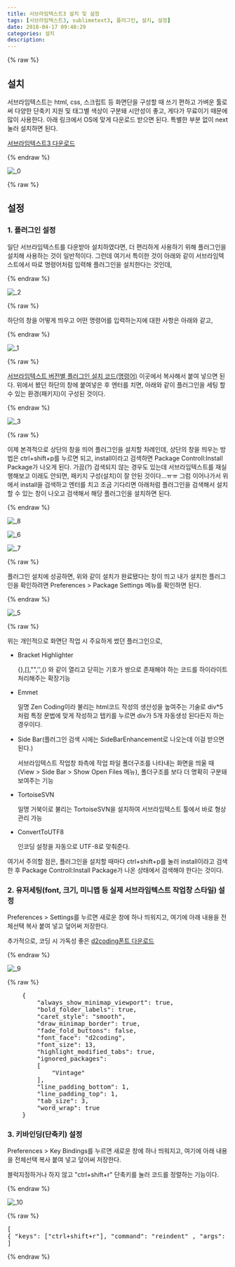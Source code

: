 ```yaml
---
title: 서브라임텍스트3 설치 및 설정
tags: [서브라임텍스트3, sublimetext3, 플러그인, 설치, 설정]
date: 2018-04-17 09:40:29
categories: 설치
description:
---
```

{% raw %}

<h2>설치</h2>
<p>서브라임텍스트는 html, css, 스크립트 등 화면단을 구성할 때 쓰기 편하고 가벼운 툴로써 다양한 단축키 지원 및 태그별 색상이 구분돼 시안성이 좋고, 게다가 무료이기 때문에 많이 사용한다. 아래 링크에서 OS에 맞게 다운로드 받으면 된다. 특별한 부분 없이 next 눌러 설치하면 된다.</p>
<p><a href="https://www.sublimetext.com/3" target="_blank">서브라임텍스트3 다운로드</a></p>
{% endraw %}

![_0](https://user-images.githubusercontent.com/34805973/38842714-756a00aa-4226-11e8-99e1-c275fb52fb22.PNG)


{% raw %}


<h2>설정</h2>
<h3>1. 플러그인 설정</h3>
<p>일단 서브라임텍스트를 다운받아 설치하였다면, 더 편리하게 사용하기 위해 플러그인을 설치해 사용하는 것이 일반적이다. 그런데 여기서 특이한 것이 아래와 같이 <span class="highlight">서브라임텍스트에서 따로 명령어처럼 입력해 플러그인을 설치</span>한다는 것인데,</p>
{% endraw %}

![_2](https://user-images.githubusercontent.com/34805973/38842612-f452dc3a-4225-11e8-883b-696623657244.PNG)

{% raw %}

<p>하단의 창을 어떻게 띄우고 어떤 명령어를 입력하는지에 대한 사항은 아래와 같고,</p>
{% endraw %}

![_1](https://user-images.githubusercontent.com/34805973/38842929-ad2e4fea-4227-11e8-9b9b-65f604330b46.PNG)

{% raw %}

<p><a href="https://packagecontrol.io/installation#st3" target="_blank">서브라임텍스트 버전별 플러그인 설치 코드(명령어)</a> 이곳에서 복사해서 붙여 넣으면 된다. 위에서 봤던 하단의 창에 붙여넣은 후 엔터를 치면, 아래와 같이 플러그인을 세팅 할 수 있는 환경(패키지)이 구성된 것이다.</p>
{% endraw %}

![_3](https://user-images.githubusercontent.com/34805973/38843008-103de5fa-4228-11e8-9659-19ee1d574ff4.PNG)


{% raw %}

<p>이제 본격적으로 상단의 창을 띄어 플러그인을 설치할 차례인데, 상단의 창을 띄우는 방법은 ctrl+shift+p를 누르면 되고, install이라고 검색하면 Package Controll:Install Package가 나오게 된다. 가끔(?) 검색되지 않는 경우도 있는데 서브라임텍스트를 재실행해보고 이래도 안되면, 패키지 구성(설치)이 잘 안된 것이다...ㅠㅠ 그럼 이어나가서 위에서 install을 검색하고 엔터를 치고 조금 기다리면 아래처럼 플러그인을 검색해서 설치할 수 있는 창이 나오고 검색해서 해당 플러그인을 설치하면 된다.</p>
{% endraw %}

![_8](https://user-images.githubusercontent.com/34805973/38843554-7fab3904-422a-11e8-94b4-5f51c0619f03.png)

![_6](https://user-images.githubusercontent.com/34805973/38843495-2c3d1990-422a-11e8-90a4-8c48bbdf3d54.png)

![_7](https://user-images.githubusercontent.com/34805973/38843464-056d14fa-422a-11e8-84a8-796c5f13545e.png)


{% raw %}

<p>플러그인 설치에 성공하면, 위와 같이 설치가 완료됐다는 창이 띄고 내가 설치한 플러그인을 확인하려면 Preferences > Package Settings 메뉴를 확인하면 된다.</p>
{% endraw %}

![_5](https://user-images.githubusercontent.com/34805973/38843355-9c7a3b44-4229-11e8-9240-504783c108cb.png)

{% raw %}

<p>위는 개인적으로 화면단 작업 시 주요하게 썼던 플러그인으로,</p>
<ul>
	<li>Bracket Highlighter
		<p>{},[],"",'',() 와 같이 열리고 닫히는 기호가 쌍으로 존재해야 하는 코드를 하이라이트처리해주는 확장기능</p>
	</li>
	<li>Emmet
		<p>일명 Zen Coding이라 불리는 html코드 작성의 생산성을 높여주는 기술로 div*5 처럼 특정 문법에 맞게 작성하고 탭키를 누르면 div가 5개 자동생성 된다든지 하는 경우이다.</p>
	</li>
	<li>Side Bar(플러그인 검색 시에는 SideBarEnhancement로 나오는데 이걸 받으면 된다.)
		<p>서브라임텍스트 작업창 좌측에 작업 파일 폴더구조를 나타내는 화면을 띄울 때(View > Side Bar > Show Open Files 메뉴), 폴더구조를 보다 더 명확히 구분돼 보여주는 기능</p>
	</li>
	<li>TortoiseSVN
		<p>일명 거북이로 불리는 TortoiseSVN을 설치하여 서브라임텍스트 툴에서 바로 형상관리 가능</p>
	</li>
	<li>ConvertToUTF8
		<p>인코딩 설정을 자동으로 UTF-8로 맞춰준다.</p>
	</li>
</ul>

<p class="highlight">여기서 주의할 점은, 플러그인을 설치할 때마다 ctrl+shift+p를 눌러 install이라고 검색한 후 Package Controll:Install Package가 나온 상태에서 검색해야 한다는 것이다.</p>

<h3>2. 유저세팅(font, 크기, 미니맵 등 실제 서브라임텍스트 작업창 스타일) 설정</h3>
<p>Preferences > Settings를 누르면 새로운 창에 하나 띄워지고, 여기에 아래 내용을 전체선택 복사 붙여 넣고 덮어써 저장한다.</p>
<p>추가적으로, 코딩 시 가독성 좋은 <a href="https://github.com/naver/d2codingfont" target="_blank">d2coding폰트 다운로드</a></p>
{% endraw %}

![_9](https://user-images.githubusercontent.com/34805973/38844818-10f8a4be-4230-11e8-81a8-d7f412ae35b6.png)


{% raw %}
<pre>
	{
		"always_show_minimap_viewport": true,
		"bold_folder_labels": true,
		"caret_style": "smooth",
		"draw_minimap_border": true,
		"fade_fold_buttons": false,
		"font_face": "d2coding",
		"font_size": 13,
		"highlight_modified_tabs": true,
		"ignored_packages":
		[
			"Vintage"
		],
		"line_padding_bottom": 1,
		"line_padding_top": 1,
		"tab_size": 3,
		"word_wrap": true
	}
</pre>

<h3>3. 키바인딩(단축키) 설정</h3>
<p>Preferences > Key Bindings를 누르면 새로운 창에 하나 띄워지고, 여기에 아래 내용을 전체선택 복사 붙여 넣고 덮어써 저장한다.</p>
<p>블럭지정하거나 하지 않고 "ctrl+shift+r" 단축키를 눌러 코드를 정렬하는 기능이다.</p>
{% endraw %}

![_10](https://user-images.githubusercontent.com/34805973/38844839-1ce7d344-4230-11e8-950a-26c34ef34c88.png)


{% raw %}
<pre>
[
{ "keys": ["ctrl+shift+r"], "command": "reindent" , "args": { "single_line": false } }
]
</pre>
{% endraw %}
